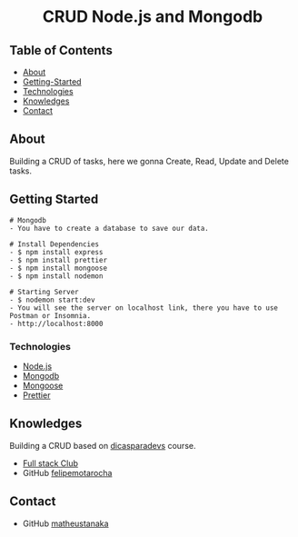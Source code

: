<h1 align="center">CRUD Node.js and Mongodb</h1>

## Table of Contents

-   [About](#About)
-   [Getting-Started](#Getting-Started)
-   [Technologies](#Technologies)
-   [Knowledges](#Knowledges)
-   [Contact](#Contact)

## About

Building a CRUD of tasks, here we gonna Create, Read, Update and Delete tasks.

## Getting Started

    # Mongodb
    - You have to create a database to save our data.

    # Install Dependencies
    - $ npm install express
    - $ npm install prettier
    - $ npm install mongoose
    - $ npm install nodemon

    # Starting Server
    - $ nodemon start:dev
    - You will see the server on localhost link, there you have to use Postman or Insomnia.
    - http://localhost:8000

### Technologies

-   [Node.js](https://nodejs.org/en/)
-   [Mongodb](https://www.mongodb.com/)
-   [Mongoose](https://mongoosejs.com/)
-   [Prettier](https://prettier.io/)

## Knowledges

Building a CRUD based on [dicasparadevs](https://www.instagram.com/dicasparadevs/?hl=pt-br) course.

-   [Full stack Club](https://www.fullstackclub.com.br/)
-   GitHub [felipemotarocha](https://github.com/felipemotarocha)

## Contact

-   GitHub [matheustanaka](https://github.com/matheustanaka)
